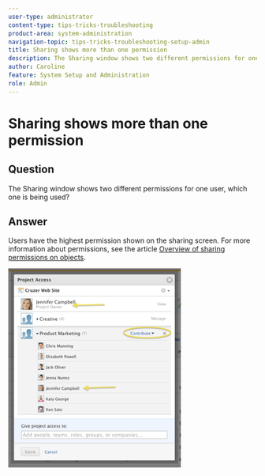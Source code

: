 ```yaml
---
user-type: administrator
content-type: tips-tricks-troubleshooting
product-area: system-administration
navigation-topic: tips-tricks-troubleshooting-setup-admin
title: Sharing shows more than one permission
description: The Sharing window shows two different permissions for one user, which one is being used?
author: Caroline
feature: System Setup and Administration
role: Admin
---
```


# Sharing shows more than one permission

## Question

The Sharing window shows two different permissions for one user, which one is being used?

## Answer

Users have the highest permission shown on the sharing screen. For more information about permissions, see the article [Overview of sharing permissions on objects](../../workfront-basics/grant-and-request-access-to-objects/sharing-permissions-on-objects-overview.md).

![](assets/screen-shot-2014-03-19-at-3.36.28-pm-350x403.png)

